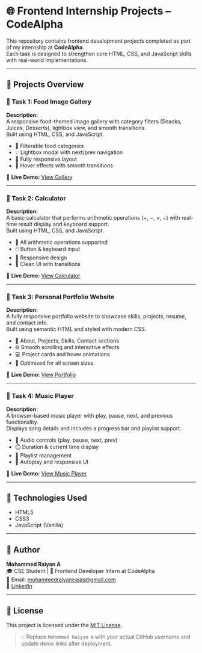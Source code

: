 # 🌐 Frontend Internship Projects – CodeAlpha

This repository contains frontend development projects completed as part of my internship at <b>CodeAlpha</b>.<br>
Each task is designed to strengthen core HTML, CSS, and JavaScript skills with real-world implementations.

---

## 📁 Projects Overview

### 🔹 Task 1: Food Image Gallery

<b>Description:</b><br>
A responsive food-themed image gallery with category filters (Snacks, Juices, Desserts), lightbox view, and smooth transitions.<br>
Built using HTML, CSS, and JavaScript.

- 📸 Filterable food categories<br>
- 💡 Lightbox modal with next/prev navigation<br>
- 📱 Fully responsive layout<br>
- 🎯 Hover effects with smooth transitions

🔗 <b>Live Demo:</b> [View Gallery](https://enhanced-image-gallery.netlify.app/)

---

### 🔹 Task 2: Calculator

<b>Description:</b><br>
A basic calculator that performs arithmetic operations (+, −, ×, ÷) with real-time result display and keyboard support.<br>
Built using HTML, CSS, and JavaScript.

- 🧮 All arithmetic operations supported<br>
- 🖱️ Button & keyboard input<br>
- 📱 Responsive design<br>
- 🎯 Clean UI with transitions

🔗 <b>Live Demo:</b> [View Calculator](https://digit-wizard.netlify.app/)

---

### 🔹 Task 3: Personal Portfolio Website

<b>Description:</b><br>
A fully responsive portfolio website to showcase skills, projects, resume, and contact info.<br>
Built using semantic HTML and styled with modern CSS.

- 👤 About, Projects, Skills, Contact sections<br>
- 🌐 Smooth scrolling and interactive effects<br>
- 💻 Project cards and hover animations<br>
- 📱 Optimized for all screen sizes

🔗 <b>Live Demo:</b> [View Portfolio](https://mdraiyan.ct.ws/)

---

### 🔹 Task 4: Music Player

<b>Description:</b><br>
A browser-based music player with play, pause, next, and previous functionality.<br>
Displays song details and includes a progress bar and playlist support.

- 🎵 Audio controls (play, pause, next, prev)<br>
- ⏱️ Duration & current time display<br>
- 📄 Playlist management<br>
- 🔁 Autoplay and responsive UI

🔗 <b>Live Demo:</b> [View Music Player](https://musicflair.netlify.app/)

---

## 🚀 Technologies Used

- HTML5<br>
- CSS3<br>
- JavaScript (Vanilla)<br>

---

## 👤 Author

<b>Mohammed Raiyan A</b><br>
🎓 CSE Student | 💼 Frontend Developer Intern at CodeAlpha<br>
📧 Email: mohammedraiyaneajas@gmail.com<br>
🔗 [LinkedIn](https://www.linkedin.com/in/mohammed-raiyan21/)<br>


---

## 📄 License

This project is licensed under the [MIT License](LICENSE).<br>

> 💡 Replace <code>Mohammed Raiyan A</code> with your actual GitHub username and update demo links after deployment.
